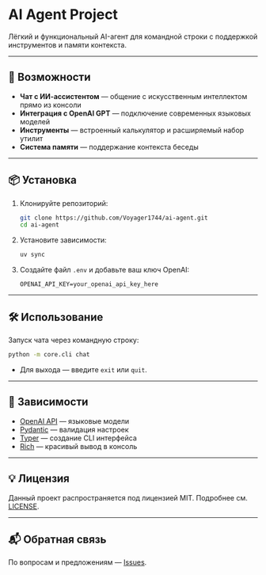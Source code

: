 # AI Agent Project

Лёгкий и функциональный AI-агент для командной строки с поддержкой инструментов и памяти контекста.

---

## 🚀 Возможности

- **Чат с ИИ-ассистентом** — общение с искусственным интеллектом прямо из консоли
- **Интеграция с OpenAI GPT** — подключение современных языковых моделей
- **Инструменты** — встроенный калькулятор и расширяемый набор утилит
- **Система памяти** — поддержание контекста беседы

---

## 📦 Установка

1. Клонируйте репозиторий:
    ```bash
    git clone https://github.com/Voyager1744/ai-agent.git
    cd ai-agent
    ```
2. Установите зависимости:
    ```bash
    uv sync
    ```
3. Создайте файл `.env` и добавьте ваш ключ OpenAI:
    ```env
    OPENAI_API_KEY=your_openai_api_key_here
    ```

---

## 🛠️ Использование

Запуск чата через командную строку:
```bash
python -m core.cli chat
```

- Для выхода — введите `exit` или `quit`.

---

## 🧩 Зависимости

- [OpenAI API](https://platform.openai.com/docs/api-reference) — языковые модели
- [Pydantic](https://docs.pydantic.dev/) — валидация настроек
- [Typer](https://typer.tiangolo.com/) — создание CLI интерфейса
- [Rich](https://rich.readthedocs.io/) — красивый вывод в консоль

---

## 💡 Лицензия

Данный проект распространяется под лицензией MIT. Подробнее см. [LICENSE](LICENSE).

---

## 📬 Обратная связь

По вопросам и предложениям — [Issues](https://github.com/Voyager1744/ai-agent/issues).

